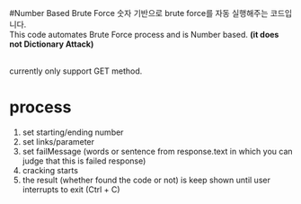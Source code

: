 #Number Based Brute Force
숫자 기반으로 brute force를 자동 실행해주는 코드입니다.
<br/> This code automates Brute Force process and is Number based. **(it does not Dictionary Attack)**

<br/> currently only support GET method.

# process
1. set starting/ending number
2. set links/parameter
3. set failMessage (words or sentence from response.text in which you can judge that this is failed response)
4. cracking starts
5. the result (whether found the code or not) is keep shown until user interrupts to exit (Ctrl + C)
